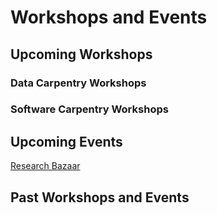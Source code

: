 # Workshops and Events

## Upcoming Workshops

### Data Carpentry Workshops

### Software Carpentry Workshops

## Upcoming Events

[Research Bazaar](https://resbaz.github.io/resbaz2019/dunedin/)

## Past Workshops and Events
